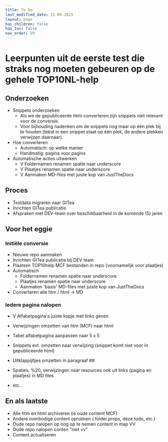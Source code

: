 ```yaml
---
title: To Do
last_modified_date: 21-09-2023
layout: page
has_children: false
has_toc: false
nav_order: 99
---
```


# Leerpunten uit de eerste test die straks nog moeten gebeuren op de gehele TOP10NL-help

## Onderzoeken
- Snippets onderzoeken
  - Als we de gepubliceerde html converteren zijn snippets niet relevant voor de conversie.
  - Voor bijhouding nadenken om de snippets nog maar op één plek bij te houden (tekst in een snippet staat op één plek, de andere plekken verwijzen daarnaar).
- Hoe converteren
  - Automatisch: op welke manier
  - Handmatig: pagina voor pagina
- Automatische acties uitwerken
  - V Foldernamen renamen spatie naar underscore
  - V Plaatjes renamen spatie naar underscore
  - V Aanmaken MD-files met juiste kop van JustTheDocs
  
## Proces
- Testdata migreren naar GITea
- Inrichten GITea publicatie
- Afspraken met DEV-team over beschikbaarheid in de komende (5) jaren

## Voor het eggie
### Initiële conversie
- Nieuwe repo aanmaken
- Inrichten GITea publicatie bij DEV team
- Plaatsen TOP10help MCF bestanden in repo (voornamelijk voor plaatjes)
- Automatisch
  - Foldernamen renamen spatie naar underscore
  - Plaatjes renamen spatie naar underscore
  - Aanmaken 'basis' MD-files met juiste kop van JustTheDocs
- Converteren alle htm / html -> MD

### Iedere pagina nalopen
- V Alfabetpagina's juiste kopje met links geven
- Verwijzingen omzetten van htm (MCF) naar html
- Tabel alfabetpagina aanpassen naar 5 x 5

- Snippets evt. omzetten naar verwijzing (snippet komt niet voor in gepubliceerde  html)
- Uitklappijltjes omzetten in paragraaf ##
- Spaties, %20, verwijzingen naar resources ook uit links (pagina en plaatjes) in MD files
- etc..

## En als laatste
- Alle htm en html archiveren (is oude content MCF)
- Andere overbodige content opruimen (.folder.props, deze todo, etc.)
- Oude repo nalopen op nog op te nemen content in map VV
- Oude repo nalopen conten "niet vv"
- Content actualiseren
